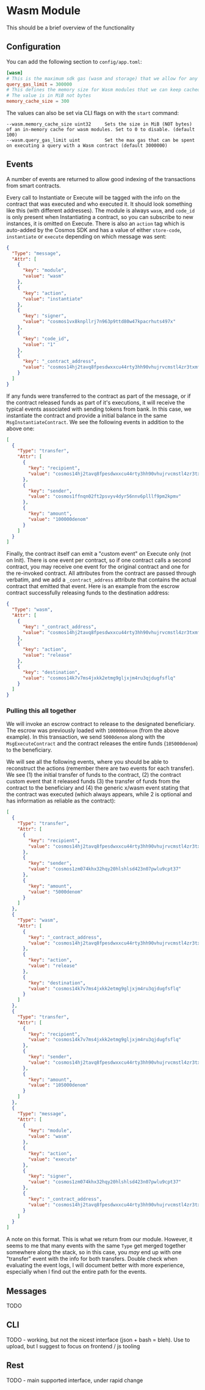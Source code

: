 # Wasm Module

This should be a brief overview of the functionality

## Configuration

You can add the following section to `config/app.toml`:

```toml
[wasm]
# This is the maximum sdk gas (wasm and storage) that we allow for any x/wasm "smart" queries
query_gas_limit = 300000
# This defines the memory size for Wasm modules that we can keep cached to speed-up instantiation
# The value is in MiB not bytes
memory_cache_size = 300
```

The values can also be set via CLI flags on with the `start` command:

```shell script
--wasm.memory_cache_size uint32     Sets the size in MiB (NOT bytes) of an in-memory cache for wasm modules. Set to 0 to disable. (default 100)
--wasm.query_gas_limit uint         Set the max gas that can be spent on executing a query with a Wasm contract (default 3000000)
```

## Events

A number of events are returned to allow good indexing of the transactions from
smart contracts.

Every call to Instantiate or Execute will be tagged with the info on the
contract that was executed and who executed it. It should look something like
this (with different addresses). The module is always `wasm`, and `code_id` is
only present when Instantiating a contract, so you can subscribe to new
instances, it is omitted on Execute. There is also an `action` tag which is
auto-added by the Cosmos SDK and has a value of either `store-code`,
`instantiate` or `execute` depending on which message was sent:

```json
{
  "Type": "message",
  "Attr": [
    {
      "key": "module",
      "value": "wasm"
    },
    {
      "key": "action",
      "value": "instantiate"
    },
    {
      "key": "signer",
      "value": "cosmos1vx8knpllrj7n963p9ttd80w47kpacrhuts497x"
    },
    {
      "key": "code_id",
      "value": "1"
    },
    {
      "key": "_contract_address",
      "value": "cosmos14hj2tavq8fpesdwxxcu44rty3hh90vhujrvcmstl4zr3txmfvw9s4hmalr"
    }
  ]
}
```

If any funds were transferred to the contract as part of the message, or if the
contract released funds as part of it's executions, it will receive the typical
events associated with sending tokens from bank. In this case, we instantiate
the contract and provide a initial balance in the same `MsgInstantiateContract`.
We see the following events in addition to the above one:

```json
[
  {
    "Type": "transfer",
    "Attr": [
      {
        "key": "recipient",
        "value": "cosmos14hj2tavq8fpesdwxxcu44rty3hh90vhujrvcmstl4zr3txmfvw9s4hmalr"
      },
      {
        "key": "sender",
        "value": "cosmos1ffnqn02ft2psvyv4dyr56nnv6plllf9pm2kpmv"
      },
      {
        "key": "amount",
        "value": "100000denom"
      }
    ]
  }
]
```

Finally, the contract itself can emit a "custom event" on Execute only (not on
Init). There is one event per contract, so if one contract calls a second
contract, you may receive one event for the original contract and one for the
re-invoked contract. All attributes from the contract are passed through
verbatim, and we add a `_contract_address` attribute that contains the actual
contract that emitted that event. Here is an example from the escrow contract
successfully releasing funds to the destination address:

```json
{
  "Type": "wasm",
  "Attr": [
    {
      "key": "_contract_address",
      "value": "cosmos14hj2tavq8fpesdwxxcu44rty3hh90vhujrvcmstl4zr3txmfvw9s4hmalr"
    },
    {
      "key": "action",
      "value": "release"
    },
    {
      "key": "destination",
      "value": "cosmos14k7v7ms4jxkk2etmg9gljxjm4ru3qjdugfsflq"
    }
  ]
}
```

### Pulling this all together

We will invoke an escrow contract to release to the designated beneficiary. The
escrow was previously loaded with `100000denom` (from the above example). In
this transaction, we send `5000denom` along with the `MsgExecuteContract` and
the contract releases the entire funds (`105000denom`) to the beneficiary.

We will see all the following events, where you should be able to reconstruct
the actions (remember there are two events for each transfer). We see (1) the
initial transfer of funds to the contract, (2) the contract custom event that it
released funds (3) the transfer of funds from the contract to the beneficiary
and (4) the generic x/wasm event stating that the contract was executed (which
always appears, while 2 is optional and has information as reliable as the
contract):

```json
[
  {
    "Type": "transfer",
    "Attr": [
      {
        "key": "recipient",
        "value": "cosmos14hj2tavq8fpesdwxxcu44rty3hh90vhujrvcmstl4zr3txmfvw9s4hmalr"
      },
      {
        "key": "sender",
        "value": "cosmos1zm074khx32hqy20hlshlsd423n07pwlu9cpt37"
      },
      {
        "key": "amount",
        "value": "5000denom"
      }
    ]
  },
  {
    "Type": "wasm",
    "Attr": [
      {
        "key": "_contract_address",
        "value": "cosmos14hj2tavq8fpesdwxxcu44rty3hh90vhujrvcmstl4zr3txmfvw9s4hmalr"
      },
      {
        "key": "action",
        "value": "release"
      },
      {
        "key": "destination",
        "value": "cosmos14k7v7ms4jxkk2etmg9gljxjm4ru3qjdugfsflq"
      }
    ]
  },
  {
    "Type": "transfer",
    "Attr": [
      {
        "key": "recipient",
        "value": "cosmos14k7v7ms4jxkk2etmg9gljxjm4ru3qjdugfsflq"
      },
      {
        "key": "sender",
        "value": "cosmos14hj2tavq8fpesdwxxcu44rty3hh90vhujrvcmstl4zr3txmfvw9s4hmalr"
      },
      {
        "key": "amount",
        "value": "105000denom"
      }
    ]
  },
  {
    "Type": "message",
    "Attr": [
      {
        "key": "module",
        "value": "wasm"
      },
      {
        "key": "action",
        "value": "execute"
      },
      {
        "key": "signer",
        "value": "cosmos1zm074khx32hqy20hlshlsd423n07pwlu9cpt37"
      },
      {
        "key": "_contract_address",
        "value": "cosmos14hj2tavq8fpesdwxxcu44rty3hh90vhujrvcmstl4zr3txmfvw9s4hmalr"
      }
    ]
  }
]
```

A note on this format. This is what we return from our module. However, it seems
to me that many events with the same `Type` get merged together somewhere along
the stack, so in this case, you _may_ end up with one "transfer" event with the
info for both transfers. Double check when evaluating the event logs, I will
document better with more experience, especially when I find out the entire path
for the events.

## Messages

TODO

## CLI

TODO - working, but not the nicest interface (json + bash = bleh). Use to
upload, but I suggest to focus on frontend / js tooling

## Rest

TODO - main supported interface, under rapid change
